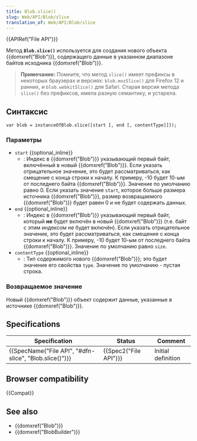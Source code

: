 ```yaml
---
title: Blob.slice()
slug: Web/API/Blob/slice
translation_of: Web/API/Blob/slice
---
```


{{APIRef("File API")}}

Метод **`Blob.slice()`** используется для создания нового объекта {{domxref("Blob")}}, содержащего данные в указанном диапазоне байтов исходника {{domxref("Blob")}}.

> **Примечание:** Помните, что метод `slice()` имеет префиксы в некоторых браузерах и версиях: `blob.mozSlice()` для Firefox 12 и ранних, и `blob.webkitSlice()` для Safari. Старая версия метода `slice()` без префиксов, имела разную семантику, и устарела.

## Синтаксис

```
var blob = instanceOfBlob.slice([start [, end [, contentType]]]);
```

### Параметры

- `start` {{optional_inline}}
  - : Индекс в {{domxref("Blob")}} указывающий первый байт, включённый в новый {{domxref("Blob")}}. Если указать отрицательное значение, это будет рассматриваться, как смещение с конца строки к началу. К примеру, -10 будет 10-ым от последнего байта {{domxref("Blob")}}. Значение по умолчанию равно 0. Если указать значение `start`, которое больше размера источника {{domxref("Blob")}}, размер возвращаемого {{domxref("Blob")}} будет равен 0 и не будет содержать данных.
- `end` {{optional_inline}}
  - : Индекс в {{domxref("Blob")}} указывающий первый байт, который **не** будет включён в новый {{domxref("Blob")}} (т.е. байт с этим индексом не будет включён). Если указать отрицательное значение, это будет рассматриваться, как смещение с конца строки к началу. К примеру, -10 будет 10-ым от последнего байта {{domxref("Blob")}}. Значение по умолчанию равно `size`.
- `contentType` {{optional_inline}}
  - : Тип содержимого нового {{domxref("Blob")}}; это будет значение его свойства `type`. Значение по умолчанию - пустая строка.

### Возвращаемое значение

Новый {{domxref("Blob")}} объект содержит данные, указанные в источнике {{domxref("Blob")}}.

## Specifications

| Specification                                                            | Status                       | Comment            |
| ------------------------------------------------------------------------ | ---------------------------- | ------------------ |
| {{SpecName("File API", "#dfn-slice", "Blob.slice()")}} | {{Spec2("File API")}} | Initial definition |

## Browser compatibility

{{Compat}}

## See also

- {{domxref("Blob")}}
- {{domxref("BlobBuilder")}}
